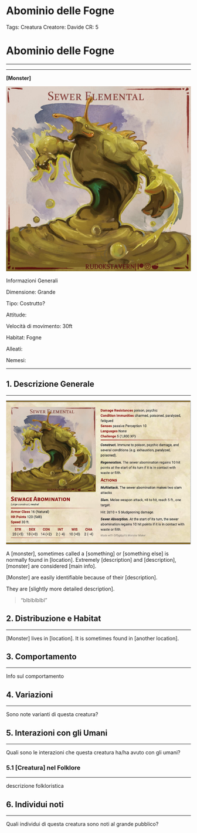 # Abominio delle Fogne

Tags: Creatura
Creatore: Davide
CR: 5

# **Abominio delle Fogne**

---

---

**[Monster]**

![6pnf9gio0d891.jpg](6pnf9gio0d891.jpg)

Informazioni Generali

Dimensione: Grande

Tipo: Costrutto?

Attitude:

Velocità di movimento: 30ft

Habitat: Fogne

Alleati:

Nemesi:

---

## 1. Descrizione Generale

---

![Screen Shot 2023-03-26 at 17.15.02 PM.png](Screen_Shot_2023-03-26_at_17.15.02_PM.png)

A [monster], sometimes called a [something] or [something else] is normally found in [location]. Extremely [description] and [description], [monster] are considered [main info].

[Monster] are easily identifiable because of their [description]. 

They are [slightly more detailed description].

> “blblblblbl”
> 

## 2. Distribuzione e Habitat

---

[Monster] lives in [location]. It is sometimes found in [another location].

## 3. Comportamento

---

Info sul comportamento

## 4. Variazioni

---

Sono note varianti di questa creatura?

## 5. Interazioni con gli Umani

---

Quali sono le interazioni che questa creatura ha/ha avuto con gli umani?

### 5.1 [Creatura] nel Folklore

---

descrizione folkloristica

## 6. Individui noti

---

Quali individui di questa creatura sono noti al grande pubblico?